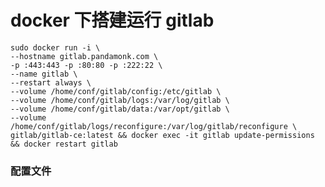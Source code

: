 # docker 下搭建运行 gitlab 


    sudo docker run -i \
    --hostname gitlab.pandamonk.com \
    -p :443:443 -p :80:80 -p :222:22 \
    --name gitlab \
    --restart always \
    --volume /home/conf/gitlab/config:/etc/gitlab \
    --volume /home/conf/gitlab/logs:/var/log/gitlab \
    --volume /home/conf/gitlab/data:/var/opt/gitlab \
    --volume /home/conf/gitlab/logs/reconfigure:/var/log/gitlab/reconfigure \
    gitlab/gitlab-ce:latest && docker exec -it gitlab update-permissions && docker restart gitlab
    


### 配置文件
    
    